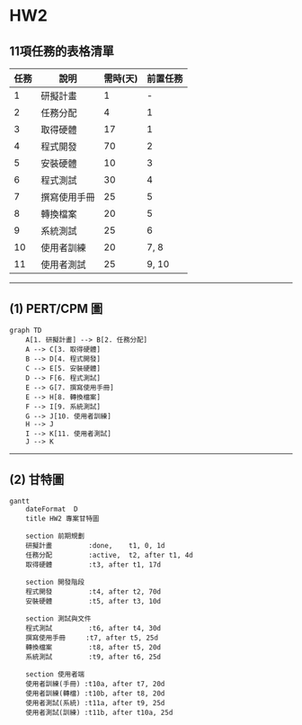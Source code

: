 # HW2

## 11項任務的表格清單
| 任務 | 說明         | 需時(天) | 前置任務 |
|------|--------------|----------|----------|
| 1    | 研擬計畫     | 1        | -        |
| 2    | 任務分配     | 4        | 1        |
| 3    | 取得硬體     | 17       | 1        |
| 4    | 程式開發     | 70       | 2        |
| 5    | 安裝硬體     | 10       | 3        |
| 6    | 程式測試     | 30       | 4        |
| 7    | 撰寫使用手冊 | 25       | 5        |
| 8    | 轉換檔案     | 20       | 5        |
| 9    | 系統測試     | 25       | 6        |
| 10   | 使用者訓練   | 20       | 7, 8     |
| 11   | 使用者測試   | 25       | 9, 10    |

---
## (1) PERT/CPM 圖

```mermaid
graph TD
    A[1. 研擬計畫] --> B[2. 任務分配]
    A --> C[3. 取得硬體]
    B --> D[4. 程式開發]
    C --> E[5. 安裝硬體]
    D --> F[6. 程式測試]
    E --> G[7. 撰寫使用手冊]
    E --> H[8. 轉換檔案]
    F --> I[9. 系統測試]
    G --> J[10. 使用者訓練]
    H --> J
    I --> K[11. 使用者測試]
    J --> K
```
---
## (2) 甘特圖

```mermaid
gantt
    dateFormat  D
    title HW2 專案甘特圖

    section 前期規劃
    研擬計畫         :done,    t1, 0, 1d
    任務分配         :active,  t2, after t1, 4d
    取得硬體         :t3, after t1, 17d

    section 開發階段
    程式開發         :t4, after t2, 70d
    安裝硬體         :t5, after t3, 10d

    section 測試與文件
    程式測試         :t6, after t4, 30d
    撰寫使用手冊     :t7, after t5, 25d
    轉換檔案         :t8, after t5, 20d
    系統測試         :t9, after t6, 25d

    section 使用者端
    使用者訓練(手冊) :t10a, after t7, 20d
    使用者訓練(轉檔) :t10b, after t8, 20d
    使用者測試(系統) :t11a, after t9, 25d
    使用者測試(訓練) :t11b, after t10a, 25d
